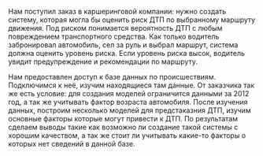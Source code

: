Нам поступил заказ в каршеринговой компании: нужно создать систему, которая могла бы оценить риск ДТП по выбранному маршруту движения. Под риском понимается вероятность ДТП с любым повреждением транспортного средства. Как только водитель забронировал автомобиль, сел за руль и выбрал маршрут, система должна оценить уровень риска. Если уровень риска высок, водитель увидит предупреждение и рекомендации по маршруту.

Нам предоставлен доступ к базе данных по происшествиям. Подключимся к неё, изучим находящиеся там данные. От заказчика так же есть условие: для создания моделей ограничится данными за 2012 год, а так же учитывать фактор возраста автомобиля. После изучения данных, построим несколько моделей для предстаказния ДТП, изучим основные факторы которые могут привести к ДТП. По результатам сделаем выводы такие как возможно ли создание такой системы с хорошим качеством, а так же стоит ли учитывать какие-то факторы о которых нет сведений в данной базе.